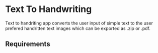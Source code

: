 

# Text To Handwriting 

Text to handriting app converts the user input of simple text to the user prefered handritten text images which can be exported as .zip or .pdf.


## Requirements


